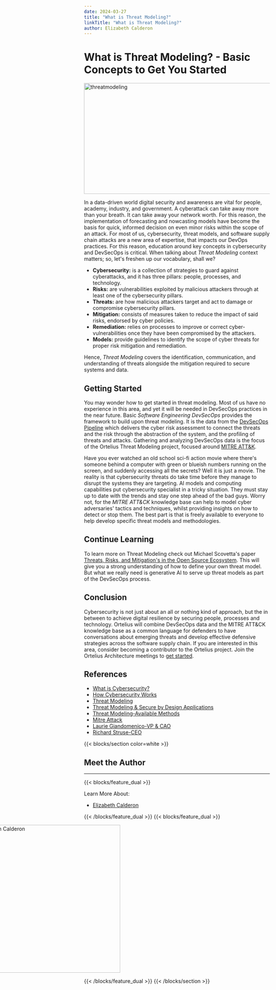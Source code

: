 ```yaml
---
date: 2024-03-27
title: "What is Threat Modeling?"
linkTitle: "What is Threat Modeling?"
author: Elizabeth Calderon
---
```


# What is Threat Modeling? - Basic Concepts to Get You Started

<div class="col-center">
<img src="/images/yesno.jpg" alt="threatmodeling" height="300px" width="650px" />
</div>
<p></p>



In a data-driven world digital security and awareness are vital for people, academy, industry, and government. A cyberattack can take away more than your breath. It can take away your network worth. For this reason, the implementation of forecasting and nowcasting models have become the basis for quick, informed decision on even minor risks within the scope of an attack. For most of us, cybersecurity, threat models, and software supply chain attacks are a new area of expertise, that impacts our DevOps practices. For this reason, education around key concepts in cybersecurity and DevSecOps is critical. When talking about *Threat Modeling* context matters; so, let's freshen up our vocabulary, shall we?

- **Cybersecurity:** is a collection of strategies to guard against cyberattacks, and it has three pillars: people, processes, and technology.
- **Risks:** are vulnerabilities exploited by malicious attackers through at least one of the cybersecurity pillars.
- **Threats:** are how malicious attackers target and act to damage or compromise cybersecurity pillars.
- **Mitigation:** consists of measures taken to reduce the impact of said risks, endorsed by cyber policies.
- **Remediation:** relies on processes to improve or correct cyber-vulnerabilities once they have been compromised by the attackers.
- **Models:**  provide guidelines to identify the scope of cyber threats for proper risk mitigation and remediation.

Hence, *Threat Modeling* covers the identification, communication, and understanding of threats alongside the mitigation required to secure systems and data. 

## Getting Started
You may wonder how to get started in threat modeling. Most of us have no experience in this area, and yet it will be needed in DevSecOps practices in the near future. Basic *Software Engineering DevSecOps* provides the framework to build upon threat modeling. It is the data from the [DevSecOps Pipeline](https://www.deployhub.com/devsecops-pipeline-integration/) which delivers the cyber risk assessment to connect the threats and the risk through the abstraction of the system, and the profiling of threats and attacks. Gathering and analyzing DevSecOps data is the focus of the Ortelius Threat Modeling project, focused around [MITRE ATT&K](https://attack.mitre.org/).

Have you ever watched an old school sci-fi action movie where there's someone behind a computer with green or blueish numbers running on the screen, and suddenly accessing all the secrets? Well it is just a movie. The reality is that cybersecurity threats do take time before they manage to disrupt the systems they are targeting. AI models and computing capabilities put cybersecurity specialist in a tricky situation. They must stay up to date with the trends and stay one step ahead of the bad guys. Worry not, for the *MITRE ATT&CK* knowledge base can help to model cyber adversaries' tactics and techniques, whilst providing insights on how to detect or stop them. The best part is that is freely available to everyone to help develop specific threat models and methodologies.

## Continue Learning

To learn more on Threat Modeling check out Michael Scovetta's paper [Threats, Risks, and Mitigation's in the Open Source Ecosystem](https://ow.ly/nrfI50R51Cq). This will give you a strong understanding of how to define your own threat model. But what we really need is generative AI to serve up threat models as part of the DevSecOps process.  

## Conclusion

Cybersecurity is not just about an all or nothing kind of approach, but the in between to achieve digital resilience by securing people, processes and technology. Ortelius will combine DevSecOps data and the MITRE ATT&CK knowledge base as a common language for defenders to have conversations about emerging threats and develop effective defensive strategies across the software supply chain. If you are interested in this area, consider becoming a contributor to the Ortelius project. Join the Ortelius Architecture meetings to [get started](https://ortelius.io/contributor/). 


## References

- [What is Cybersecurity?](https://www.ibm.com/topics/cybersecurity)
- [How Cybersecurity Works](https://www.cisco.com/c/en/us/products/security/what-is-cybersecurity.html)
- [Threat Modeling](https://vdocuments.mx/threat-modeling-isaca.html?page=3)
- [Threat Modeling & Secure by Design Applications](https://www.isaca.org/resources/news-and-trends/isaca-now-blog/2024/threat-modeling-and-secure-by-design-applications)
- [Threat Modeling-Available Methods](https://insights.sei.cmu.edu/blog/threat-modeling-12-available-methods/)
- [Mitre Attack](https://www.mitre.org/focus-areas/cybersecurity/mitre-attack)
- [Laurie Giandomenico-VP & CAO](https://mitre-engenuity.org/who-we-are/)
- [Richard Struse-CEO](https://www.oasis-open.org/people/board/richard-struse/)

{{< blocks/section color=white >}}

<h2 class="text-left">Meet the Author</h2>
<hr>

{{< blocks/feature_dual >}}

Learn More About:
- [Elizabeth Calderon](https://www.linkedin.com/in/elizabethcalderonreyes/)

{{< /blocks/feature_dual >}}
{{< blocks/feature_dual >}}

<div style="position:relative;left:-60%">
<img src="/images/elizabethcalderon.jpg" alt="Elizabeth Calderon" height="400px" width="400px" />
</div>

{{< /blocks/feature_dual >}}
{{< /blocks/section >}}
